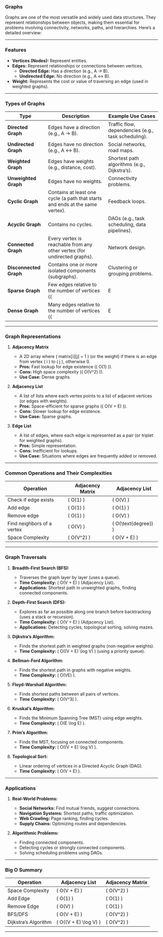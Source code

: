 ### **Graphs**

Graphs are one of the most versatile and widely used data structures. They represent relationships between objects, making them essential for problems involving connectivity, networks, paths, and hierarchies. Here’s a detailed overview:

---

### **Features**
- **Vertices (Nodes):** Represent entities.
- **Edges:** Represent relationships or connections between vertices.
  - **Directed Edge:** Has a direction (e.g., A → B).
  - **Undirected Edge:** No direction (e.g., A ↔ B).
- **Weight:** Represents the cost or value of traversing an edge (used in weighted graphs).

---

### **Types of Graphs**

| **Type**             | **Description**                                                                                   | **Example Use Cases**                                   |
|-----------------------|---------------------------------------------------------------------------------------------------|--------------------------------------------------------|
| **Directed Graph**     | Edges have a direction (e.g., A → B).                                                           | Traffic flow, dependencies (e.g., task scheduling).    |
| **Undirected Graph**   | Edges have no direction (e.g., A ↔ B).                                                          | Social networks, road maps.                           |
| **Weighted Graph**     | Edges have weights (e.g., distance, cost).                                                     | Shortest path algorithms (e.g., Dijkstra’s).          |
| **Unweighted Graph**   | Edges have no weights.                                                                          | Connectivity problems.                                |
| **Cyclic Graph**       | Contains at least one cycle (a path that starts and ends at the same vertex).                   | Feedback loops.                                       |
| **Acyclic Graph**      | Contains no cycles.                                                                             | DAGs (e.g., task scheduling, data pipelines).         |
| **Connected Graph**    | Every vertex is reachable from any other vertex (for undirected graphs).                        | Network design.                                       |
| **Disconnected Graph** | Contains one or more isolated components (subgraphs).                                          | Clustering or grouping problems.                     |
| **Sparse Graph**       | Few edges relative to the number of vertices (\( |E| \approx |V| \)).                          | Large but lightly connected networks.                |
| **Dense Graph**        | Many edges relative to the number of vertices (\( |E| \approx |V|^2 \)).                       | Fully connected networks.                            |

---

### **Graph Representations**

1. **Adjacency Matrix**
   - A 2D array where \( matrix[i][j] = 1 \) (or the weight) if there is an edge from vertex \( i \) to \( j \), otherwise 0.
   - **Pros:** Fast lookup for edge existence (\( O(1) \)).
   - **Cons:** High space complexity (\( O(V^2) \)).
   - **Use Case:** Dense graphs.

2. **Adjacency List**
   - A list of lists where each vertex points to a list of adjacent vertices (or edges with weights).
   - **Pros:** Space-efficient for sparse graphs (\( O(V + E) \)).
   - **Cons:** Slower lookup for edge existence.
   - **Use Case:** Sparse graphs.

3. **Edge List**
   - A list of edges, where each edge is represented as a pair (or triplet for weighted graphs).
   - **Pros:** Simple representation.
   - **Cons:** Inefficient for lookups.
   - **Use Case:** Situations where edges are frequently added or removed.

---

### **Common Operations and Their Complexities**

| **Operation**                | **Adjacency Matrix** | **Adjacency List** |
|-------------------------------|----------------------|--------------------|
| Check if edge exists          | \( O(1) \)          | \( O(V) \)         |
| Add edge                      | \( O(1) \)          | \( O(1) \)         |
| Remove edge                   | \( O(1) \)          | \( O(V) \)         |
| Find neighbors of a vertex    | \( O(V) \)          | \( O(\text{degree}) \) |
| Space Complexity              | \( O(V^2) \)        | \( O(V + E) \)     |

---

### **Graph Traversals**

1. **Breadth-First Search (BFS):**
   - Traverses the graph layer by layer (uses a queue).
   - **Time Complexity:** \( O(V + E) \) (Adjacency List).
   - **Applications:** Shortest path in unweighted graphs, finding connected components.

2. **Depth-First Search (DFS):**
   - Explores as far as possible along one branch before backtracking (uses a stack or recursion).
   - **Time Complexity:** \( O(V + E) \) (Adjacency List).
   - **Applications:** Detecting cycles, topological sorting, solving mazes.

3. **Dijkstra’s Algorithm:**
   - Finds the shortest path in weighted graphs (non-negative weights).
   - **Time Complexity:** \( O((V + E) \log V) \) (using a priority queue).

4. **Bellman-Ford Algorithm:**
   - Finds the shortest path in graphs with negative weights.
   - **Time Complexity:** \( O(VE) \).

5. **Floyd-Warshall Algorithm:**
   - Finds shortest paths between all pairs of vertices.
   - **Time Complexity:** \( O(V^3) \).

6. **Kruskal’s Algorithm:**
   - Finds the Minimum Spanning Tree (MST) using edge weights.
   - **Time Complexity:** \( O(E \log E) \).

7. **Prim’s Algorithm:**
   - Finds the MST, focusing on connected components.
   - **Time Complexity:** \( O((V + E) \log V) \).

8. **Topological Sort:**
   - Linear ordering of vertices in a Directed Acyclic Graph (DAG).
   - **Time Complexity:** \( O(V + E) \).

---

### **Applications**

1. **Real-World Problems:**
   - **Social Networks:** Find mutual friends, suggest connections.
   - **Navigation Systems:** Shortest paths, traffic optimization.
   - **Web Crawling:** Page ranking, finding cycles.
   - **Supply Chains:** Optimizing routes and dependencies.

2. **Algorithmic Problems:**
   - Finding connected components.
   - Detecting cycles or strongly connected components.
   - Solving scheduling problems using DAGs.

---

### **Big O Summary**

| **Operation**          | **Adjacency List**       | **Adjacency Matrix**     |
|-------------------------|--------------------------|--------------------------|
| Space Complexity        | \( O(V + E) \)          | \( O(V^2) \)             |
| Add Edge                | \( O(1) \)              | \( O(1) \)               |
| Remove Edge             | \( O(V) \)              | \( O(1) \)               |
| BFS/DFS                 | \( O(V + E) \)          | \( O(V^2) \)             |
| Dijkstra’s Algorithm    | \( O((V + E) \log V) \) | \( O(V^2) \)             |

---

